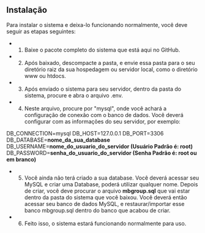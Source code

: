## Instalação

Para instalar o sistema e deixa-lo funcionando normalmente, você deve seguir as etapas seguintes:

- 1. Baixe o pacote completo do sistema que está aqui no GitHub.
- 2. Após baixado, descompacte a pasta, e envie essa pasta para o seu diretório raiz da sua hospedagem ou servidor local, como o diretório www ou htdocs.
- 3. Após enviado o sistema para seu servidor, dentro da pasta do sistema, procure e abra o arquivo .env.
- 4. Neste arquivo, procure por "mysql", onde você achará a configuração de conexão com o banco de dados. Você deverá configurar com as informações do seu servidor, por exemplo:

DB_CONNECTION=mysql
DB_HOST=127.0.0.1
DB_PORT=3306
DB_DATABASE=<b>nome_da_sua_database</b>
DB_USERNAME=<b>nome_do_usuario_do_servidor (Usuário Padrão é: root)</b>
DB_PASSWORD=<b>senha_do_usuario_do_servidor (Senha Padrão é: root ou em branco)</b>

- 5. Você ainda não terá criado a sua database. Você deverá acessar seu MySQL e criar uma Database, poderá utilizar qualquer nome. Depois de criar, você deve procurar o arquivo <b>mbgroup.sql</b> que vai estar dentro da pasta do sistema que você baixou. Você deverá então acessar seu banco de dados MySQL, e restaurar/importar esse banco mbgroup.sql dentro do banco que acabou de criar. 

- 6. Feito isso, o sistema estará funcionando normalmente para uso.

